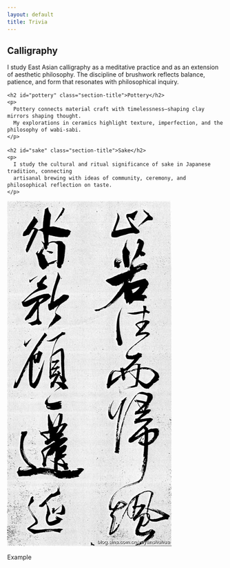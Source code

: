 ```yaml
---
layout: default
title: Trivia
---
```


<div class="divider"></div>

<div class="trivia-wrapper">
  <!-- 左边文字 -->
  <div class="trivia-left">
    <h2 id="calligraphy" class="section-title">Calligraphy</h2>
    <p>
      I study East Asian calligraphy as a meditative practice and as an extension of aesthetic 
      philosophy. The discipline of brushwork reflects balance, patience, and form that resonates 
      with philosophical inquiry.
    </p>

    <h2 id="pottery" class="section-title">Pottery</h2>
    <p>
      Pottery connects material craft with timelessness—shaping clay mirrors shaping thought. 
      My explorations in ceramics highlight texture, imperfection, and the philosophy of wabi-sabi.
    </p>

    <h2 id="sake" class="section-title">Sake</h2>
    <p>
      I study the cultural and ritual significance of sake in Japanese tradition, connecting 
      artisanal brewing with ideas of community, ceremony, and philosophical reflection on taste.
    </p>
  </div>

  <!-- 右边图片 -->
  <div class="trivia-right">
    <img src="assets/14218083289191.jpg" alt="Trivia visual" class="trivia-img">
    <p class="img-credit">Example</p>
  </div>
</div>

<div class="divider"></div>

